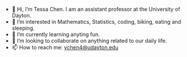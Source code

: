 - 👋 Hi, I’m Tessa Chen. I am an assistant professor at the University of Dayton.
- 👀 I’m interested in Mathematics, Statistics, coding, biking, eating and sleeping.
- 🌱 I’m currently learning anyting fun. 
- 💞️ I’m looking to collaborate on anything related to our daily life.
- 📫 How to reach me: ychen4@udayton.edu

<!---
Ying-Ju/Ying-Ju is a ✨ special ✨ repository because its `README.md` (this file) appears on your GitHub profile.
You can click the Preview link to take a look at your changes.
--->
